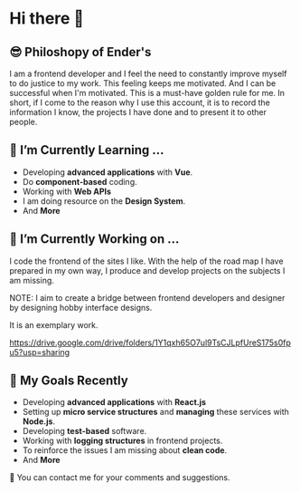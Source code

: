 # Hi there 👋

## 😎 Philoshopy of Ender's
I am a frontend developer and I feel the need to constantly improve myself to do justice to my work. 
This feeling keeps me motivated. And I can be successful when I'm motivated. This is a must-have golden rule for me. In short, 
if I come to the reason why I use this account, it is to record the information I know, the projects I have done and to present it to other people.

## 🌱  I’m Currently Learning ...
- Developing **advanced applications** with **Vue**.
- Do **component-based** coding.
- Working with **Web APIs**
- I am doing resource on the **Design System**.
- And **More**

## 🔭  I’m Currently Working on ...
I code the frontend of the sites I like. With the help of the road map I have prepared in my own way, I produce and develop projects on the subjects I am missing.

NOTE: I aim to create a bridge between frontend developers and designer by designing hobby interface designs.

It is an exemplary work.

https://drive.google.com/drive/folders/1Y1qxh65O7ul9TsCJLpfUreS175s0fpu5?usp=sharing

## 🎯 My Goals Recently 
- Developing **advanced applications** with **React.js**
- Setting up **micro service structures** and **managing** these services with **Node.js**.
- Developing **test-based** software.
- Working with **logging structures** in frontend projects.
- To reinforce the issues I am missing about **clean code**.
- And **More**

 💬 You can contact me for your comments and suggestions.
